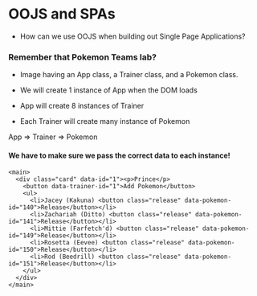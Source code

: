 # OOJS and SPAs
- How can we use OOJS when building out Single Page Applications?

### Remember that Pokemon Teams lab?
- Image having an App class, a Trainer class, and a Pokemon class.

- We will create 1 instance of App when the DOM loads
- App will create 8 instances of Trainer
- Each Trainer will create many instance of Pokemon

App => Trainer => Pokemon

#### We have to make sure we pass the correct data to each instance!

```
<main>
  <div class="card" data-id="1"><p>Prince</p>
    <button data-trainer-id="1">Add Pokemon</button>
    <ul>
      <li>Jacey (Kakuna) <button class="release" data-pokemon-id="140">Release</button></li>
      <li>Zachariah (Ditto) <button class="release" data-pokemon-id="141">Release</button></li>
      <li>Mittie (Farfetch'd) <button class="release" data-pokemon-id="149">Release</button></li>
      <li>Rosetta (Eevee) <button class="release" data-pokemon-id="150">Release</button></li>
      <li>Rod (Beedrill) <button class="release" data-pokemon-id="151">Release</button></li>
    </ul>
  </div>
</main>
```
